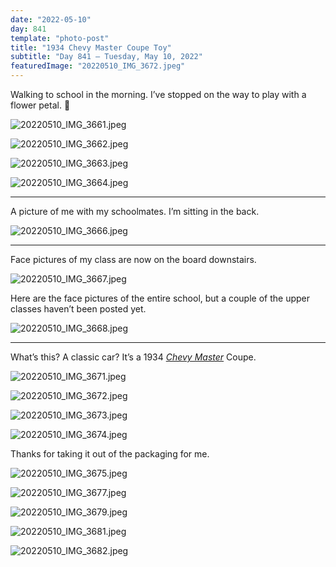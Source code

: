 ```yaml
---
date: "2022-05-10"
day: 841
template: "photo-post"
title: "1934 Chevy Master Coupe Toy"
subtitle: "Day 841 – Tuesday, May 10, 2022"
featuredImage: "20220510_IMG_3672.jpeg"
---
```


Walking to school in the morning. I’ve stopped on the way to play with a flower petal. 🌺

![20220510_IMG_3661.jpeg](20220510_IMG_3661.jpeg)

![20220510_IMG_3662.jpeg](20220510_IMG_3662.jpeg)

![20220510_IMG_3663.jpeg](20220510_IMG_3663.jpeg)

![20220510_IMG_3664.jpeg](20220510_IMG_3664.jpeg)

---

A picture of me with my schoolmates. I’m sitting in the back.

![20220510_IMG_3666.jpeg](20220510_IMG_3666.jpeg)

---

Face pictures of my class are now on the board downstairs.

![20220510_IMG_3667.jpeg](20220510_IMG_3667.jpeg)

Here are the face pictures of the entire school, but a couple of the upper classes haven’t been posted yet.

![20220510_IMG_3668.jpeg](20220510_IMG_3668.jpeg)

---

What’s this? A classic car? It’s a 1934 _<a href="https://en.wikipedia.org/wiki/Chevrolet_Master">Chevy Master</a>_ Coupe.

![20220510_IMG_3671.jpeg](20220510_IMG_3671.jpeg)

![20220510_IMG_3672.jpeg](20220510_IMG_3672.jpeg)

![20220510_IMG_3673.jpeg](20220510_IMG_3673.jpeg)

![20220510_IMG_3674.jpeg](20220510_IMG_3674.jpeg)

Thanks for taking it out of the packaging for me.

![20220510_IMG_3675.jpeg](20220510_IMG_3675.jpeg)

![20220510_IMG_3677.jpeg](20220510_IMG_3677.jpeg)

![20220510_IMG_3679.jpeg](20220510_IMG_3679.jpeg)

![20220510_IMG_3681.jpeg](20220510_IMG_3681.jpeg)

![20220510_IMG_3682.jpeg](20220510_IMG_3682.jpeg)
